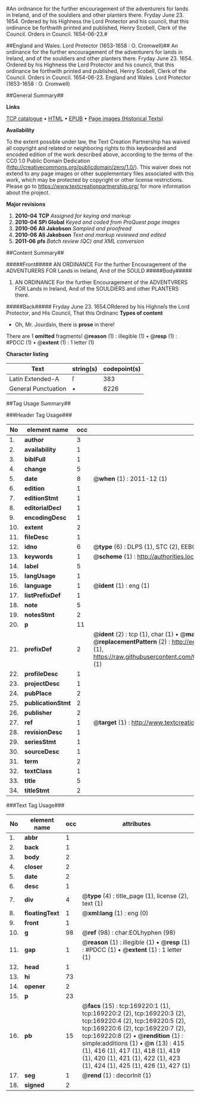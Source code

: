 #An ordinance for the further encouragement of the adventurers for lands in Ireland, and of the souldiers and other planters there. Fryday June 23. 1654. Ordered by his Highness the Lord Protector and his council, that this ordinance be forthwith printed and published, Henry Scobell, Clerk of the Council. Orders in Council. 1654-06-23.#

##England and Wales. Lord Protector (1653-1658 : O. Cromwell)##
An ordinance for the further encouragement of the adventurers for lands in Ireland, and of the souldiers and other planters there. Fryday June 23. 1654. Ordered by his Highness the Lord Protector and his council, that this ordinance be forthwith printed and published, Henry Scobell, Clerk of the Council.
Orders in Council. 1654-06-23.
England and Wales. Lord Protector (1653-1658 : O. Cromwell)

##General Summary##

**Links**

[TCP catalogue](http://www.ota.ox.ac.uk/tcp/)  • 
[HTML](http://tei.it.ox.ac.uk/tcp/Texts-HTML/free/A74/A74539.html)  • 
[EPUB](http://tei.it.ox.ac.uk/tcp/Texts-EPUB/free/A74/A74539.epub) • 
[Page images (Historical Texts)](https://historicaltexts.jisc.ac.uk/eebo-99869061e)

**Availability**

To the extent possible under law, the Text Creation Partnership has waived all copyright and related or neighboring rights to this keyboarded and encoded edition of the work described above, according to the terms of the CC0 1.0 Public Domain Dedication (http://creativecommons.org/publicdomain/zero/1.0/). This waiver does not extend to any page images or other supplementary files associated with this work, which may be protected by copyright or other license restrictions. Please go to https://www.textcreationpartnership.org/ for more information about the project.

**Major revisions**

1. __2010-04__ __TCP__ *Assigned for keying and markup*
1. __2010-04__ __SPi Global__ *Keyed and coded from ProQuest page images*
1. __2010-06__ __Ali Jakobson__ *Sampled and proofread*
1. __2010-06__ __Ali Jakobson__ *Text and markup reviewed and edited*
1. __2011-06__ __pfs__ *Batch review (QC) and XML conversion*

##Content Summary##

#####Front#####
AN ORDINANCE For the further Encouragement of the ADVENTURERS FOR Lands in Ireland, And of the SOULD
#####Body#####

1. AN ORDINANCE For the further Encouragement of the ADVENTVRERS FOR Lands in Ireland, And of the SOULDIERS and other PLANTERS there.

#####Back#####
Fryday June 23. 1654.ORdered by his Highneſs the Lord Protector, and His Council, That this Ordinanc
**Types of content**

  * Oh, Mr. Jourdain, there is **prose** in there!

There are 1 **omitted** fragments! 
 @__reason__ (1) : illegible (1)  •  @__resp__ (1) : #PDCC (1)  •  @__extent__ (1) : 1 letter (1)

**Character listing**


|Text|string(s)|codepoint(s)|
|---|---|---|
|Latin Extended-A|ſ|383|
|General Punctuation|•|8226|

##Tag Usage Summary##

###Header Tag Usage###

|No|element name|occ|attributes|
|---|---|---|---|
|1.|__author__|3||
|2.|__availability__|1||
|3.|__biblFull__|1||
|4.|__change__|5||
|5.|__date__|8| @__when__ (1) : 2011-12 (1)|
|6.|__edition__|1||
|7.|__editionStmt__|1||
|8.|__editorialDecl__|1||
|9.|__encodingDesc__|1||
|10.|__extent__|2||
|11.|__fileDesc__|1||
|12.|__idno__|6| @__type__ (6) : DLPS (1), STC (2), EEBO-CITATION (1), PROQUEST (1), VID (1)|
|13.|__keywords__|1| @__scheme__ (1) : http://authorities.loc.gov/ (1)|
|14.|__label__|5||
|15.|__langUsage__|1||
|16.|__language__|1| @__ident__ (1) : eng (1)|
|17.|__listPrefixDef__|1||
|18.|__note__|5||
|19.|__notesStmt__|2||
|20.|__p__|11||
|21.|__prefixDef__|2| @__ident__ (2) : tcp (1), char (1)  •  @__matchPattern__ (2) : ([0-9\-]+):([0-9IVX]+) (1), (.+) (1)  •  @__replacementPattern__ (2) : http://eebo.chadwyck.com/downloadtiff?vid=$1&page=$2 (1), https://raw.githubusercontent.com/textcreationpartnership/Texts/master/tcpchars.xml#$1 (1)|
|22.|__profileDesc__|1||
|23.|__projectDesc__|1||
|24.|__pubPlace__|2||
|25.|__publicationStmt__|2||
|26.|__publisher__|2||
|27.|__ref__|1| @__target__ (1) : http://www.textcreationpartnership.org/docs/. (1)|
|28.|__revisionDesc__|1||
|29.|__seriesStmt__|1||
|30.|__sourceDesc__|1||
|31.|__term__|2||
|32.|__textClass__|1||
|33.|__title__|5||
|34.|__titleStmt__|2||


###Text Tag Usage###

|No|element name|occ|attributes|
|---|---|---|---|
|1.|__abbr__|1||
|2.|__back__|1||
|3.|__body__|2||
|4.|__closer__|2||
|5.|__date__|2||
|6.|__desc__|1||
|7.|__div__|4| @__type__ (4) : title_page (1), license (2), text (1)|
|8.|__floatingText__|1| @__xml:lang__ (1) : eng (0)|
|9.|__front__|1||
|10.|__g__|98| @__ref__ (98) : char:EOLhyphen (98)|
|11.|__gap__|1| @__reason__ (1) : illegible (1)  •  @__resp__ (1) : #PDCC (1)  •  @__extent__ (1) : 1 letter (1)|
|12.|__head__|1||
|13.|__hi__|73||
|14.|__opener__|2||
|15.|__p__|23||
|16.|__pb__|15| @__facs__ (15) : tcp:169220:1 (1), tcp:169220:2 (2), tcp:169220:3 (2), tcp:169220:4 (2), tcp:169220:5 (2), tcp:169220:6 (2), tcp:169220:7 (2), tcp:169220:8 (2)  •  @__rendition__ (1) : simple:additions (1)  •  @__n__ (13) : 415 (1), 416 (1), 417 (1), 418 (1), 419 (1), 420 (1), 421 (1), 422 (1), 423 (1), 424 (1), 425 (1), 426 (1), 427 (1)|
|17.|__seg__|1| @__rend__ (1) : decorInit (1)|
|18.|__signed__|2||
